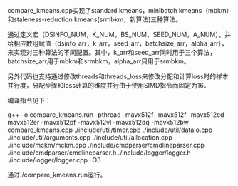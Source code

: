
compare_kmeans.cpp实现了standard kmeans，minibatch kmeans（mbkm）和staleness-reduction kmeans(srmbkm，新算法)三种算法。

通过定义宏（DSINFO_NUM，K_NUM，BS_NUM，SEED_NUM，A_NUM），并给相应数组赋值（dsinfo_arr，k_arr，seed_arr，batchsize_arr，alpha_arr），来实现对三种算法的不同配置。其中，k_arr和seed_arr同时用于三个算法，batchsize_arr用于mbkm和srmbkm，alpha_arr只用于srmbkm。

另外代码也支持通过修改threads和threads_loss来修改分配和计算loss时的样本并行度，分配步骤和loss计算的维度并行由于使用SIMD指令而固定为16。
    
编译指令见下：

g++ -o compare_kmeans.run -pthread -mavx512f -mavx512f -mavx512cd -mavx512er -mavx512pf -mavx512vl -mavx512dq -mavx512bw compare_kmeans.cpp ./include/util/timer.cpp ./include/util/dataIo.cpp ./include/util/arguments.cpp ./include/util/allocation.cpp ./include/mckm/mckm.cpp ./include/cmdparser/cmdlineparser.cpp ./include/cmdparser/cmdlineparser.h ./include/logger/logger.h ./include/logger/logger.cpp -O3

通过./compare_kmeans.run运行。
